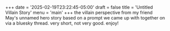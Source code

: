 +++
date = '2025-02-19T23:22:45-05:00'
draft = false
title = 'Untitled Villain Story'
menu = 'main'
+++
the villain perspective from my friend May's unnamed hero story based on a prompt we came up with together on via a bluesky thread. very short, not very good. enjoy!